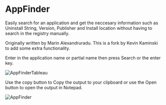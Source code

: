 # AppFinder

Easily search for an application and get the neccesary information such as Uninstall String, Version, Publisher and Install location without having to search in the registry manually. 

Originally written by Marin Alexandruradu. This is a fork by Kevin Kaminski to add some extra functionality.

Enter in the application name or partial name then press Search or the enter key.

![AppFinderTableau](https://github.com/kkaminsk/AppFinder/docs/assets/1.gif)

Use the copy button to Copy the output to your clipboard or use the Open button to open the output in Notepad.

![AppFinder](https://github.com/kkaminsk/AppFinder/docs/assets/2.gif)